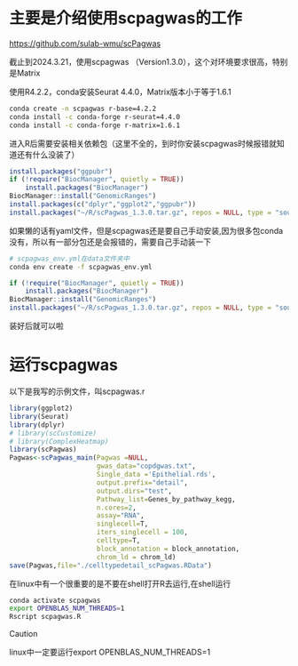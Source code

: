 # 主要是介绍使用scpagwas的工作

https://github.com/sulab-wmu/scPagwas

截止到2024.3.21，使用scpagwas （Version1.3.0），这个对环境要求很高，特别是Matrix

使用R4.2.2，conda安装Seurat 4.4.0，Matrix版本小于等于1.6.1

``` bash
conda create -n scpagwas r-base=4.2.2
conda install -c conda-forge r-seurat=4.4.0
conda install -c conda-forge r-matrix=1.6.1
```

进入R后需要安装相关依赖包（这里不全的，到时你安装scpagwas时候报错就知道还有什么没装了）

``` R
install.packages("ggpubr")
if (!require("BiocManager", quietly = TRUE))
    install.packages("BiocManager")
BiocManager::install("GenomicRanges")
install.packages(c("dplyr","ggplot2","ggpubr"))
install.packages("~/R/scPagwas_1.3.0.tar.gz", repos = NULL, type = "source", lib = "~/miniconda3/envs/scpagwas/lib/R/library")
```

如果懒的话有yaml文件，但是scpagwas还是要自己手动安装,因为很多包conda没有，所以有一部分包还是会报错的，需要自己手动装一下

``` bash
# scpagwas_env.yml在data文件夹中
conda env create -f scpagwas_env.yml
```
``` R
if (!require("BiocManager", quietly = TRUE))
    install.packages("BiocManager")
BiocManager::install("GenomicRanges")
install.packages("~/R/scPagwas_1.3.0.tar.gz", repos = NULL, type = "source", lib = "~/miniconda3/envs/scpagwas/lib/R/library")
```

装好后就可以啦

# 运行scpagwas

以下是我写的示例文件，叫scpagwas.r
``` R
library(ggplot2)
library(Seurat)
library(dplyr)
# library(scCustomize)
# library(ComplexHeatmap)
library(scPagwas)
Pagwas<-scPagwas_main(Pagwas =NULL,
                      gwas_data="copdgwas.txt",
                      Single_data ='Epithelial.rds',
                      output.prefix="detail",
                      output.dirs="test",
                      Pathway_list=Genes_by_pathway_kegg,
                      n.cores=2,
                      assay="RNA",
                      singlecell=T, 
                      iters_singlecell = 100,
                      celltype=T,
                      block_annotation = block_annotation,
                      chrom_ld = chrom_ld)
save(Pagwas,file="./celltypedetail_scPagwas.RData")
```

在linux中有一个很重要的是不要在shell打开R去运行,在shell运行
``` bash
conda activate scpagwas
export OPENBLAS_NUM_THREADS=1
Rscript scpagwas.R
```

> [!CAUTION]
> linux中一定要运行export OPENBLAS_NUM_THREADS=1
